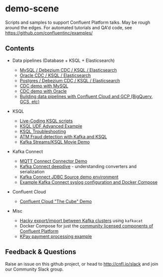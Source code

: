 # demo-scene

Scripts and samples to support Confluent Platform talks. May be rough around the edges. For automated tutorials and QA'd code, see https://github.com/confluentinc/examples/

## Contents

* Data pipelines (Database + KSQL + Elasticsearch)
  * [MySQL / Debezium CDC / KSQL / Elasticsearch](mysql-debezium-ksql-elasticsearch)
  * [Oracle CDC / KSQL / Elasticsearch](oracle-ksql-elasticsearch)
  * [Postgres / Debezium CDC / KSQL / Elasticsearch](postgres-debezium-ksql-elasticsearch)
  * [CDC demo with MySQL](no-more-silos-mysql)
  * [CDC demo with Oracle](no-more-silos-oracle)
  * [Building data pipelines with Confluent Cloud and GCP (BigQuery, GCS, etc)](gcp-pipeline)
  
* KSQL
  * [Live-Coding KSQL scripts](live-coding-ksql)
  * [KSQL UDF Advanced Example](ksql-udf-advanced-example)
  * [KSQL Troubleshooting](ksql-troubleshooting)
  * [ATM Fraud detection with Kafka and KSQL](ksql-atm-fraud-detection)
  * [Kafka Streams/KSQL Movie Demo](streams-movie-demo)
* Kafka Connect
  * [MQTT Connect Connector Demo](mqtt-connect-connector-demo)
  * [Kafka Connect deepdive](connect-deepdive) - understanding converters and serialization
  * [Kafka Connect JDBC Source demo environment](connect-jdbc)
  * [Example Kafka Connect syslog configuration and Docker Compose](syslog)

* Confluent Cloud
  * [Confluent Cloud "The Cube" Demo](ccloud-cube-demo)

* Misc
  * [Hacky export/import between Kafka clusters](export-import-with-kafkacat) using `kafkacat`
  * Docker Compose for just the [community licensed components of Confluent Platform](cos)
  * [KPay payment processing example](scalable-payment-processing)

## Feedback & Questions

Raise an issue on this github project, or head to http://cnfl.io/slack and join our Community Slack group. 
